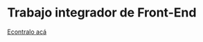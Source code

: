 # Trabajo integrador de Front-End
[Econtralo acá](https://hernanlopezpineyro.github.io/cac-integrador-front-2022c1/)